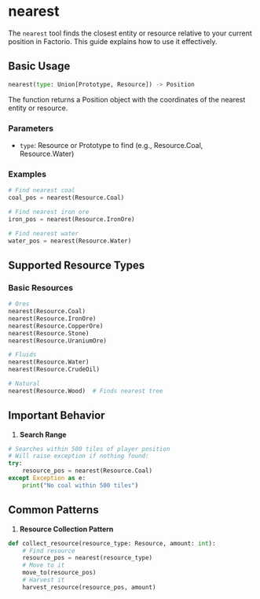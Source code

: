 # nearest

The `nearest` tool finds the closest entity or resource relative to your current position in Factorio. This guide explains how to use it effectively.

## Basic Usage

```python
nearest(type: Union[Prototype, Resource]) -> Position
```

The function returns a Position object with the coordinates of the nearest entity or resource.

### Parameters

- `type`: Resource or Prototype to find (e.g., Resource.Coal, Resource.Water)

### Examples

```python
# Find nearest coal
coal_pos = nearest(Resource.Coal)

# Find nearest iron ore
iron_pos = nearest(Resource.IronOre)

# Find nearest water
water_pos = nearest(Resource.Water)
```

## Supported Resource Types

### Basic Resources

```python
# Ores
nearest(Resource.Coal)
nearest(Resource.IronOre)
nearest(Resource.CopperOre)
nearest(Resource.Stone)
nearest(Resource.UraniumOre)

# Fluids
nearest(Resource.Water)
nearest(Resource.CrudeOil)

# Natural
nearest(Resource.Wood)  # Finds nearest tree
```

## Important Behavior

1. **Search Range**

```python
# Searches within 500 tiles of player position
# Will raise exception if nothing found:
try:
    resource_pos = nearest(Resource.Coal)
except Exception as e:
    print("No coal within 500 tiles")
```

## Common Patterns

1. **Resource Collection Pattern**

```python
def collect_resource(resource_type: Resource, amount: int):
    # Find resource
    resource_pos = nearest(resource_type)
    # Move to it
    move_to(resource_pos)
    # Harvest it
    harvest_resource(resource_pos, amount)
```
